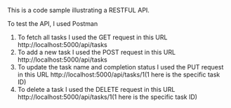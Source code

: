 This is a code sample illustrating a RESTFUL API.

To test the API, I used Postman

1. To fetch all tasks I used the GET request in this URL
   http://localhost:5000/api/tasks
2. To add a new task I used the POST request in this URL
   http://localhost:5000/api/tasks
3. To update the task name and completion status I used the PUT request in this URL
   http://localhost:5000/api/tasks/1(1 here is the specific task ID)
4. To delete a task I used the DELETE request in this URL
   http://localhost:5000/api/tasks/1(1 here is the specific task ID)
